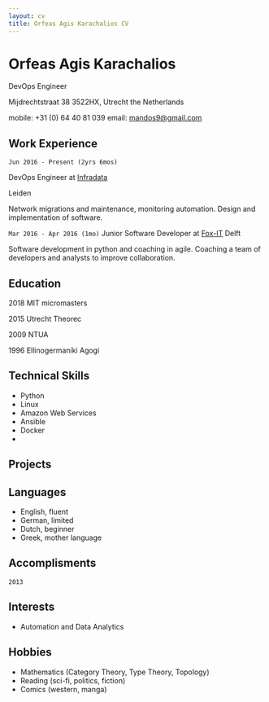 ```yaml
---
layout: cv
title: Orfeas Agis Karachalios CV
---
```

# Orfeas Agis Karachalios
DevOps Engineer

Mijdrechtstraat 38 3522HX, Utrecht
the Netherlands

mobile: +31 (0) 64 40 81 039
email: mandos9@gmail.com

## Work Experience
`Jun 2016 - Present (2yrs 6mos)`

DevOps Engineer at [Infradata](infradata.nl)

Leiden

Network migrations and maintenance, monitoring automation. Design and implementation of software.



`Mar 2016 - Apr 2016 (1mo)`
Junior Software Developer at [Fox-IT](fox-it.com/nl)
Delft

Software development in python and coaching in agile.
Coaching a team of developers and analysts to improve collaboration.



## Education

2018 MIT micromasters

2015 Utrecht Theorec

2009 NTUA

1996 Ellinogermaniki Agogi

## Technical Skills

- Python
- Linux
- Amazon Web Services
- Ansible
- Docker
-

## Projects

## Languages

- English, fluent
- German, limited
- Dutch, beginner
- Greek, mother language

## Accomplisments

`2013`



## Interests
- Automation and Data Analytics

## Hobbies
- Mathematics (Category Theory, Type Theory, Topology)
- Reading (sci-fi, politics, fiction)
- Comics (western, manga)

<!-- ### Footer

Last updated: November 2018 -->



